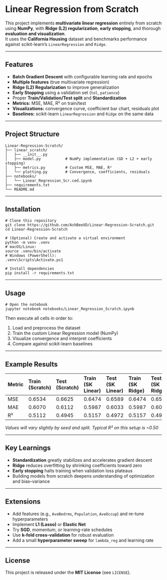 # Linear Regression from Scratch

This project implements **multivariate linear regression** entirely from scratch using **NumPy**, with **Ridge (L2) regularization**, **early stopping**, and thorough **evaluation and visualization**.  
It uses the **California Housing** dataset and benchmarks performance against scikit-learn’s `LinearRegression` and `Ridge`.

---

## Features

- **Batch Gradient Descent** with configurable learning rate and epochs  
- **Multiple features** (true multivariate regression)  
- **Ridge (L2) Regularization** to improve generalization  
- **Early Stopping** using a validation set (`tol`, `patience`)  
- Proper **Train/Validation/Test split** and **Standardization**  
- **Metrics:** MSE, MAE, R² on train/test  
- **Visualizations:** convergence curve, coefficient bar chart, residuals plot  
- **Baselines:** scikit-learn `LinearRegression` and `Ridge` on the same data

---

## Project Structure

    Linear-Regression-Scratch/
    ├── linear_scratch/
    │   ├── __init__.py
    │   ├── model.py           # NumPy implementation (GD + L2 + early stopping)
    │   ├── metrics.py         # Custom MSE, MAE, R²
    │   └── plotting.py        # Convergence, coefficients, residuals
    ├── notebooks/
    │   └── Linear_Regression_Scr.ced.ipynb
    ├── requirements.txt
    └── README.md

---

## Installation

    # Clone this repository
    git clone https://github.com/AshBeeXD/Linear-Regression-Scratch.git
    cd Linear-Regression-Scratch

    # (Optional) Create and activate a virtual environment
    python -m venv .venv
    # macOS/Linux:
    source .venv/bin/activate
    # Windows (PowerShell):
    .venv\Scripts\Activate.ps1

    # Install dependencies
    pip install -r requirements.txt

---

## Usage

    # Open the notebook
    jupyter notebook notebooks/Linear_Regression_Scratch.ipynb

Then execute all cells in order to:
1. Load and preprocess the dataset  
2. Train the custom Linear Regression model (NumPy)  
3. Visualize convergence and interpret coefficients  
4. Compare against scikit-learn baselines

---

## Example Results

| Metric | Train (Scratch) | Test (Scratch) | Train (SK Linear) | Test (SK Linear) | Train (SK Ridge) | Test (SK Ridge) |
|:-------|:----------------|:---------------|:------------------|:-----------------|:-----------------|:----------------|
| MSE    |      0.6534     |     0.6625     |       0.6474      |      0.6589      |      0.6474      |      0.6589     |
| MAE    |      0.6070     |     0.6112     |       0.5987      |      0.6033      |      0.5987      |      0.6033     |
| R²     |      0.5112     |     0.4945     |       0.5157      |      0.4972      |      0.5157      |      0.4972     |

*Values will vary slightly by seed and split. Typical R² on this setup is ~0.50*

---

## Key Learnings

- **Standardization** greatly stabilizes and accelerates gradient descent  
- **Ridge** reduces overfitting by shrinking coefficients toward zero  
- **Early stopping** halts training when validation loss plateaus  
- Building models from scratch deepens understanding of optimization and bias–variance

---

## Extensions

- Add features (e.g., `AveBedrms`, `Population`, `AveOccup`) and re-tune hyperparameters  
- Implement **L1 (Lasso)** or **Elastic Net**  
- Try **SGD**, momentum, or learning-rate schedules  
- Use **k-fold cross-validation** for robust evaluation  
- Add a small **hyperparameter sweep** for `lambda_reg` and learning rate

---

## License

This project is released under the **MIT License** (see `LICENSE`).
